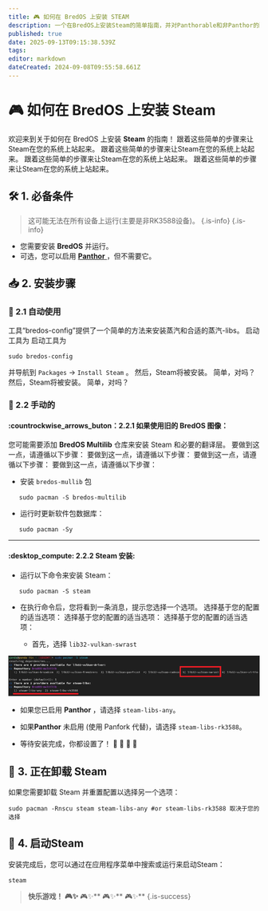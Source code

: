 ```yaml
---
title: 🎮 如何在 BredOS 上安装 STEAM
description: 一个在BredOS上安装Steam的简单指南，并对Panthorable和非Panthor的配置进行分步说明。
published: true
date: 2025-09-13T09:15:38.539Z
tags:
editor: markdown
dateCreated: 2024-09-08T09:55:58.661Z
---
```


# 🎮 如何在 BredOS 上安装 Steam

欢迎来到关于如何在 BredOS 上安装 **Steam** 的指南！ 跟着这些简单的步骤来让Steam在您的系统上站起来。 跟着这些简单的步骤来让Steam在您的系统上站起来。 跟着这些简单的步骤来让Steam在您的系统上站起来。 跟着这些简单的步骤来让Steam在您的系统上站起来。

## 🛠️ 1. 必备条件

> 这可能无法在所有设备上运行(主要是非RK3588设备)。
> {.is-info}
> {.is-info}

- 您需要安装 **BredOS** 并运行。
- 可选，您可以启用 [**Panthor** ](/how-to/how-to-setup-panthor)，但不需要它。

## 📥 2. 安装步骤

### 🤖 2.1 自动使用

工具“bredos-config”提供了一个简单的方法来安装蒸汽和合适的蒸汽-libs。 启动工具为 启动工具为

```
sudo bredos-config
```

并导航到 `Packages` -> `Install Steam` 。 然后，Steam将被安装。 简单，对吗？ 然后，Steam将被安装。 简单，对吗？

### 🦶 2.2 手动的

#### :countrockwise_arrows_buton：2.2.1 如果使用旧的 BredOS 图像：

您可能需要添加 **BredOS Multilib** 仓库来安装 Steam 和必要的翻译层。 要做到这一点，请遵循以下步骤： 要做到这一点，请遵循以下步骤： 要做到这一点，请遵循以下步骤： 要做到这一点，请遵循以下步骤：

- 安装 `bredos-mullib` 包

```
   sudo pacman -S bredos-multilib
```

- 运行时更新软件包数据库：

```
   sudo pacman -Sy
```

---

#### :desktop_compute: 2.2.2 Steam 安装:

- 运行以下命令来安装 Steam：

```
   sudo pacman -S steam
```

- 在执行命令后，您将看到一条消息，提示您选择一个选项。 选择基于您的配置的适当选项： 选择基于您的配置的适当选项： 选择基于您的配置的适当选项：

  - 首先，选择 `lib32-vulkan-swrast`

![steam_libs_selection.png](/steam_libs_selection.png)

- 如果您已启用 **Panthor** ，请选择 `steam-libs-any`。

- 如果**Panthor** 未启用 (使用 Panfork 代替)，请选择 `steam-libs-rk3588`。

- 等待安装完成，你都设置了！ 🎉 🎉 🎉 🎉

## 🔄 3. 正在卸载 Steam

如果您需要卸载 Steam 并重置配置以选择另一个选项：

```
sudo pacman -Rnscu steam steam-libs-any #or steam-libs-rk3588 取决于您的选择
```

## 🚀 4. 启动Steam

安装完成后，您可以通过在应用程序菜单中搜索或运行来启动Steam：

```
steam
```

> **快乐游戏！ 🎮✨** 🎮✨\*\* 🎮✨\*\* 🎮✨\*\*
> {.is-success}

